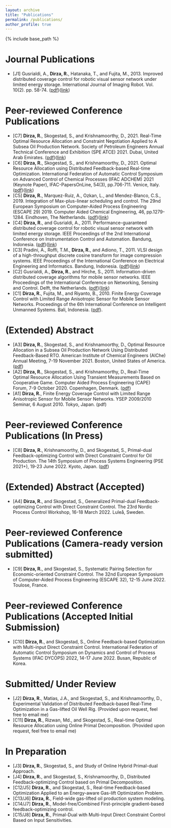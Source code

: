 ```yaml
---
layout: archive
title: "Publications"
permalink: /publications/
author_profile: true
---
```


{% include base_path %}

Journal Publications
======
* [J1] Gusrialdi, A., **Dirza, R.**, Hatanaka, T., and Fujita, M., 2013. Improved distributed coverage control for robotic visual sensor network under limited energy storage. International Journal of Imaging Robot. Vol. 10(2). pp. 58-74. ([pdf](https://www.dropbox.com/s/cd4cw3xp2hp3xcj/AGRDTHMF2013.pdf?dl=0))([link](http://www.ceser.in/ceserp/index.php/iji/article/view/2868))

Peer-reviewed Conference Publications
======
* [C7] **Dirza, R.**, Skogestad, S., and Krishnamoorthy, D., 2021. Real-Time Optimal Resource Allocation and Constraint Negotiation Applied to A Subsea Oil Production Network. Society of Petroleum Engineers Annual Technical Conference and Exhibition (SPE ATCE) 2021. Dubai, United Arab Emirates. ([pdf](https://www.dropbox.com/s/8mt47ibqdw82s0h/spe-206102-ms.pdf?dl=0))([link](https://onepetro.org/SPEATCE/proceedings/21ATCE/2-21ATCE/D021S032R004/469411))
* [C6] **Dirza, R.**, Skogestad, S., and Krishnamoorthy, D., 2021. Optimal Resource Allocation using Distributed Feedback-based Real-time Optimization. International Federation of Automatic Control Symposium on Advanced Control of Chemical Processes (IFAC ADCHEM) 2021 (Keynote Paper), IFAC-PapersOnLine, 54(3), pp.706-711. Venice, Italy. ([pdf](https://www.dropbox.com/s/7yawn2rohhx1izr/IFACADCHEM_RDSSDK2021.pdf?dl=0))([link](https://www.sciencedirect.com/science/article/pii/S2405896321010983))
* [C5] **Dirza, R.**, Marquez-Ruiz, A., Ozkan, L., and Mendez-Blanco, C.S., 2019. Integration of Max-plus-linear scheduling and control. The 29nd European Symposium on Computer-Aided Process Engineering (ESCAPE 29) 2019. Computer Aided Chemical Engineering, 46, pp.1279-1284. Eindhoven, The Netherlands. ([pdf](https://www.dropbox.com/s/lut9w7ziyyeex5k/ESCAPE29.pdf?dl=0))([link](https://www.sciencedirect.com/science/article/abs/pii/B9780128186343502149))
* [C4] **Dirza, R.**, and Gusrialdi, A., 2011. Performance-guaranteed distributed coverage control for robotic visual sensor network with limited energy storage. IEEE Proceedings of the 2nd International Conference on Instrumentation Control and Automation. Bandung, Indonesia. ([pdf](https://www.dropbox.com/s/17dt1q1w9yvibsg/RDAG2011.pdf?dl=0))([link](https://ieeexplore.ieee.org/document/6130182))
* [C3] Pradini, A., Roffi, T.M., **Dirza, R.**, and Adiono, T., 2011. VLSI design of a high-throughput discrete cosine transform for image compression systems. IEEE Proceedings of the International Conference on Electrical Engineering and Informatics. Bandung, Indonesia. ([pdf](https://www.dropbox.com/s/q67nahuitlsc374/APTMRRDTA2011.pdf?dl=0))([link](https://ieeexplore.ieee.org/document/6021587))
* [C2] Gusrialdi, A., **Dirza, R.**, and Hirche, S., 2011. Information-driven distributed coverage algorithms for mobile sensor networks. IEEE Proceedings of the International Conference on Networking, Sensing and Control. Delft, the Netherlands. ([pdf](https://www.dropbox.com/s/q2qyoddtxak2751/AGRDSH2011.pdf?dl=0))([link](https://ieeexplore.ieee.org/document/5874891))
* [C1] **Dirza, R.**, Fujita, M., and Riyanto, B., 2010. Finite Energy Coverage Control with Limited Range Anisotropic Sensor for Mobile Sensor Networks. Proceedings of the 6th International Conference on Intelligent Unmanned Systems. Bali, Indonesia. ([pdf](https://www.dropbox.com/s/onthk6zppa7lkwt/RDTHMFBRT2010.pdf?dl=0)).

(Extended) Abstract 
======
* [A3] **Dirza, R.**, Skogestad, S., and Krishnamoorthy, D., Optimal Resource Allocation in a Subsea Oil Production Network Using Distributed Feedback-Based RTO. American Institute of Chemical Engineers (AIChe) Annual Meeting, 7-19 November 2021. Boston, United States of America. ([pdf](https://www.dropbox.com/s/bkffav8lg4i7vqh/RDSSDK_2021AICHE.pdf?dl=0))
* [A2] **Dirza, R.**, Skogestad, S., and Krishnamoorthy, D., Real-Time Optimal Resource Allocation Using Transient Measurements Based on Cooperative Game. Computer Aided Process Engineering (CAPE) Forum, 7-9 October 2020. Copenhagen, Denmark. ([pdf](https://www.dropbox.com/s/lfwd6emtvhzd2e1/2020_Dirza_Cooperative%20Distributed%20RTO_Abstract_CAPE%20Forum%202020.pdf?dl=0))
* [A1] **Dirza, R.**, Finite Energy Coverage Control with Limited Range Anisotropic Sensor for Mobile Sensor Networks.  YSEP 2009/2010 Seminar, 6 August 2010.  Tokyo, Japan. (pdf)

Peer-reviewed Conference Publications (In Press)
======
* [C8] **Dirza, R.**, Krishnamoorthy, D., and Skogestad, S., Primal-dual Feedback-optimizing Control with Direct Constraint Control for Oil Production. The 14th Symposium of Process Systems Engineering (PSE 2021+), 19-23 June 2022. Kyoto, Japan. ([pdf](https://www.dropbox.com/s/jsc8zb8jimhklxb/RDDKSS_2022PSE.pdf?dl=0))

(Extended) Abstract (Accepted)
======
* [A4] **Dirza, R.**, and Skogestad, S., Generalized Primal-dual Feedback-optimizing Control with Direct Constraint Control. The 23rd Nordic Process Control Workshop, 16-18 March 2022. Luleå, Sweden.

Peer-reviewed Conference Publications (Camera-ready version submitted)
======
* [C9] **Dirza, R.**, and Skogestad, S., Systematic Pairing Selection for Economic-oriented Constraint Control. The 32nd European Symposium of Computer-Aided Process Engineering (ESCAPE 32), 12-15 June 2022. Toulose, France.

Peer-reviewed Conference Publications (Accepted Initial Submission)
======
* [C10] **Dirza, R.**, and Skogestad, S., Online Feedback-based Optimization with Multi-input Direct Constraint Control. International Federation of Automatic Control Symposium on Dynamics and Control of Process Systems (IFAC DYCOPS) 2022, 14-17 June 2022. Busan, Republic of Korea.

Submitted/ Under Review 
======
* [J2] **Dirza, R.**, Matias, J.A., and Skogestad, S., and Krishnamoorthy, D., Experimental Validation of Distributed Feedback-based Real-Time Optimization in a Gas-lifted Oil Well Rig. (Provided upon request, feel free to email me)
* [C11] **Dirza, R.**, Rizwan, Md., and Skogestad, S., Real-time Optimal Resource Allocation using Online Primal Decomposition. (Provided upon request, feel free to email me)


In Preparation
======
* [J3] **Dirza, R.**, Skogestad, S., and  Study of Online Hybrid Primal-dual Approach. 
* [J4] **Dirza, R.**, and Skogestad, S., Krishnamoorthy, D., Distributed Feedback-optimizing Control based on Primal Decomposition. 
* [C12/J5] **Dirza, R.**, and Skogestad, S., Real-time Feedback-based Optimization Applied to an Energy-aware Gas-lift Optimization Problem. 
* [C13/J6] **Dirza, R.**, Field-wide gas-lifted oil production system modeling. 
* [C14/J7] **Dirza, R.**, Model-free/Combined First-principle gradient-based feedback-optimizing control.
* [C15/J8] **Dirza, R.**, Primal-Dual with Multi-Input Direct Constraint Control Based on Input Sensitivities.


<!-- This content will not appear in the rendered Markdown -->

<!--{% if author.googlescholar %}
  You can also find my articles on <u><a href="{{author.googlescholar}}">my Google Scholar profile</a>.</u>
{% endif %}

{% include base_path %}

{% for post in site.publications reversed %}
  {% include archive-single.html %}
{% endfor %}-->
